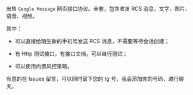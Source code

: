 出售 `Google Message` 网页接口协议。全套，包含收发 RCS 消息，文字、图片、语音、视频。

其中：

  * 可以直接给陌生新的手机号发送 RCS 消息，不需要等待会话创建；

  * 有 Http 测试接口，有接口文档，可以自行测试； 

  * 可以使用内置风控策略。 
  
有意的在 Issues 留言，可以同时留下您的 tg 号，我会添加你的号码，进行聊天。
